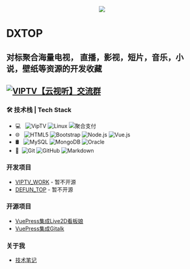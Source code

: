<p style="text-align:center">
  <img src="https://viptv.work/92225df31b1271f57f95cd12f6a42813.png" >
</p>

# DXTOP
**<h2>对标聚合海量电视， 直播，影视，短片，音乐，小说，壁纸等资源的开发收藏</h2>** 

## [![VIPTV【云视听】交流群](https://img.shields.io/badge/VIPTV【云视听】QQ交流群-171418618-red.svg "VIPTV【云视听】")](https://jq.qq.com/?_wv=1027&k=HKHflNLw "VIPTV【云视听】")

### 🛠 技术栈 | Tech Stack

- 💻 &#160; ![VipTV](https://img.shields.io/badge/-Java-333333?style=flat&logo=Java&logoColor=007396)
![Linux](https://img.shields.io/badge/-Linux-333333?style=flat&logo=Linux&logoColor=FCC624)
![聚合支付](https://img.shields.io/badge/-聚合支付-333333?style=flat&logo=payoneer&logoColor=FF4800)
- 🌐 &#160; ![HTML5](https://img.shields.io/badge/-HTML5-333333?style=flat&logo=HTML5)
![Bootstrap](https://img.shields.io/badge/-Bootstrap-333333?style=flat&logo=bootstrap&logoColor=563D7C)
![Node.js](https://img.shields.io/badge/-Node.js-333333?style=flat&logo=node.js)
![Vue.js](https://img.shields.io/badge/-VueJS-333333?style=flat&logo=Vue.js)
- 🛢 &#160; ![MySQL](https://img.shields.io/badge/-MySQL-333333?style=flat&logo=mysql)
![MongoDB](https://img.shields.io/badge/-MongoDB-333333?style=flat&logo=mongodb)
![Oracle](https://img.shields.io/badge/-Oracle-333333?style=flat&logo=Oracle)
- 🔧 &#160;![Git](https://img.shields.io/badge/-Git-333333?style=flat&logo=git)
![GitHub](https://img.shields.io/badge/-GitHub-333333?style=flat&logo=github)
![Markdown](https://img.shields.io/badge/-Markdown-333333?style=flat&logo=markdown)
### 开发项目
- [VIPTV_WORK](https://github.com/dxtop/viptv_work) - 暂不开源
- [DEFUN_TOP](https://github.com/dxtop/defun_top) - 暂不开源

### 开源项目
- [VuePress集成Live2D看板娘](https://github.com/JoeyBling/vuepress-plugin-helper-live2d)
- [VuePress集成Gitalk](https://github.com/JoeyBling/vuepress-plugin-mygitalk)

### 关于我
- [技术笔记](https://defun.top/)




<!--
**viptvx/viptvx** is a ✨ _special_ ✨ repository because its `README.md` (this file) appears on your GitHub profile.
Here are some ideas to get you started:

- 🔭 I’m currently working on ...
- 🌱 I’m currently learning ...
- 👯 I’m looking to collaborate on ...
- 🤔 I’m looking for help with ...
- 💬 Ask me about ...
- 📫 How to reach me: ...
- 😄 Pronouns: ...
- ⚡ Fun fact: ...
-->

